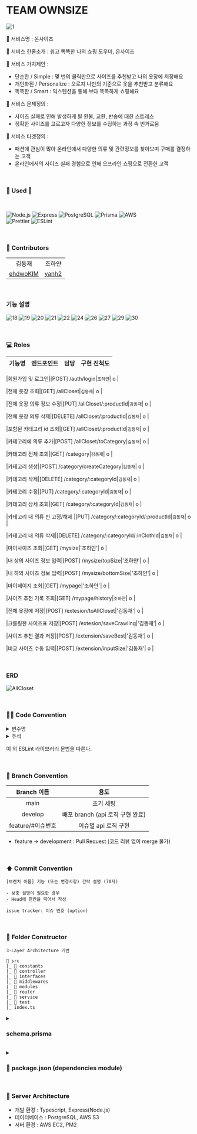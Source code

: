 # TEAM OWNSIZE
![1](https://user-images.githubusercontent.com/87058086/212251691-04f91c31-bdd2-40c0-bea2-32983c35986a.jpg)

🔔 서비스명 : 온사이즈

🔔 서비스 한줄소개 : 쉽고 똑똑한 나의 쇼핑 도우미, 온사이즈

🔔 서비스 가치제안 : 
- 단순한 / Simple : 몇 번의 클릭만으로 사이즈를 추천받고 나의 옷장에 저장해요
- 개인화된 / Personalize : 오로지 나만의 기준으로 옷을 추천받고 분류해요
- 똑똑한 / Smart : 익스텐션을 통해 보다 똑똑하게 쇼핑해요

🔔 서비스 문제정의 : 
- 사이즈 실패로 인해 발생하게 될 환불, 교환, 반송에 대한 스트레스
- 정확한 사이즈를 고르고자 다양한 정보를 수집하는 과정 속 번거로움

🔔 서비스 타겟정의 : 
- 패션에 관심이 많아 온라인에서 다양한 의류 및 관련정보를 찾아보며 구매를 결정하는 고객
- 온라인에서의 사이즈 실패 경험으로 인해 오프라인 쇼핑으로 전환한 고객

<br/>

### <strong> 🏃 Used 🏃 </strong>
<br>
<p>
<img alt="Node.js" src ="https://img.shields.io/badge/Node.js-339933.svg?&style=for-the-badge&logo=Node.js&logoColor=white"/>  
<img alt="Express" src ="https://img.shields.io/badge/Express-000000.svg?&style=for-the-badge&logo=Express&logoColor=white"/>
<img alt="PostgreSQL" src="https://img.shields.io/badge/PostgreSQL-4169E1.svg?style=for-the-badge&logo=postgresql&logoColor=white"/>
<img alt="Prisma" src="https://img.shields.io/badge/Prisma-2D3748.svg?style=for-the-badge&logo=Prisma&logoColor=white"/>
<img alt="AWS" src="https://img.shields.io/badge/AWS-%23FF9900.svg?style=for-the-badge&logo=amazon-aws&logoColor=white"/><br>
<img alt="Prettier" src="https://img.shields.io/badge/Prettier-F7B93E.svg?style=for-the-badge&logo=Prettier&logoColor=black"/>
<img alt="ESLint" src="https://img.shields.io/badge/ESLint-4B32C3.svg?style=for-the-badge&logo=ESLint&logoColor=white"/>
</p>

<br/>

### 👥 Contributors
|||
| :-----------------------------------: | :-----------------------------------------------: | 
|                김동재                 |                      조하얀                       |              
| [ ehdwoKIM ](https://github.com/ehdwoKIM) | [ yanh2 ](https://github.com/yanh2) |

<br/>

### 기능 설명

![18](https://user-images.githubusercontent.com/87058086/212251542-20700706-0fba-4136-8ee0-d6681d3af792.jpg)
![19](https://user-images.githubusercontent.com/87058086/212251546-83836007-ac36-4bd8-9b63-e51ee3f2dbf9.jpg)
![20](https://user-images.githubusercontent.com/87058086/212251550-557f5122-d548-4f49-9503-4643be625248.jpg)
![21](https://user-images.githubusercontent.com/87058086/212251551-281b002a-97ae-46dd-b034-58c6dd8a31d2.jpg)
![22](https://user-images.githubusercontent.com/87058086/212251552-9930de87-3a8e-4c31-9eab-7da7c64fd245.jpg)
![24](https://user-images.githubusercontent.com/87058086/212251554-542a53f5-a620-4c54-bc12-255426d296f7.jpg)
![26](https://user-images.githubusercontent.com/87058086/212251324-cbb37ad9-1ba1-4531-be1b-4e87d86204ad.jpg)
![27](https://user-images.githubusercontent.com/87058086/212251370-440775da-f4ae-48e4-9467-ec79a5ccd10b.jpg)
![29](https://user-images.githubusercontent.com/87058086/212251400-008115f9-ef46-4dc8-824e-182e85ccca3b.jpg)
![30](https://user-images.githubusercontent.com/87058086/212251429-f4099461-2968-41e2-b4ef-94a23f29c375.jpg)

<br/>

### 💻 Roles
|기능명|엔드포인트|담당|구현 진척도|
| :---: | :---: | :---: | :---: |

|회원가입 및 로그인|[POST] /auth/login|`조하얀`| o |

|전체 옷장 조회|[GET] /allCloset|`김동재`| o |

|전체 옷장 의류 정보 수정|[PUT] /allCloset/:productId|`김동재`| o |

|전체 옷장 의류 삭제|[DELETE] /allCloset/:productId|`김동재`| o |

|포함된 카테고리 id 조회|[GET] /allCloset/:productId|`김동재`| o |

|카테고리에 의류 추가|[POST] /allCloset/toCategory|`김동재`| o |

|카테고리 전체 조회|[GET] /category|`김동재`| o |

|카테고리 생성|[POST] /category/createCategory|`김동재`| o |

|카테고리 삭제|[DELETE] /category/:categoryId|`김동재`| o |

|카테고리 수정|[PUT] /category/:categoryId|`김동재`| o |

|카테고리 상세 조회|[GET] /category/:categoryId|`김동재`| o |

|카테고리 내 의류 핀 고정/해제 |[PUT] /category/:categoryId/:productId|`김동재`| o |

|카테고리 내 의류 삭제|[DELETE] /category/:categoryId/:inClothId|`김동재`| o |

|마이사이즈 조회|[GET] /mysize|'조하얀'| o |

|내 상의 사이즈 정보 입력|[POST] /mysize/topSize|'조하얀'| o |

|내 하의 사이즈 정보 입력|[POST] /mysize/bottomSize|'조하얀'| o |

|마이페이지 조회|[GET] /mypage|'조하얀`| o |

|사이즈 추천 기록 조회|[GET] /mypage/history|`조하얀`| o |

|전체 옷장에 저장|[POST] /extesion/toAllCloset|'김동재'| o |

|크롤링한 사이즈표 저장|[POST] /extesion/saveCrawling|'김동재'| o |

|사이즈 추천 결과 저장|[POST] /extension/saveBest|'김동재'| o |

|비교 사이즈 수동 입력|[POST] /extension/inputSize|'김동재'| o |



<br/>

### ERD
![AllCloset](https://user-images.githubusercontent.com/87058086/212349448-503ec70f-0141-41c7-b6b9-1704008fa6ed.png)




<br/>

### 🧑‍💻 Code Convention

<details>
<summary>변수명</summary>   
<div markdown="1">       

 1. Camel Case 사용
 2. 함수의 경우 동사+명사 사용 ( ex) getUser() )
 3. 약어는 되도록 사용하지 않음
 
</div>
</details>

<details>
<summary>주석</summary>   
<div markdown="1">       

 1. 한 줄 주석 사용 //
 2. 함수 주석
 ```
 /**
 * @route
 * @desc
 * @access
 **/
 getUser()
 ```
 
</div>
</details>

이 외 ESLint 라이브러리 문법을 따른다.

<br/>

### 🎋 Branch Convention
|Branch 이름|용도|
| :--: | :--: |
|main|초기 세팅|
|develop|배포 branch (api 로직 구현 완료)|
|feature/#이슈번호|이슈별 api 로직 구현|

- feature -> development : Pull Request (코드 리뷰 없이 merge 불가)

<br/>

### ⬆️ Commit Convention
```
[브랜치 이름] 기능 (또는 변경사항) 간략 설명 (70자)

- 보충 설명이 필요한 경우
- Head에 한칸을 띄어서 작성

issue tracker: 이슈 번호 (option)
```

<br/>

### 📂 Folder Constructor
```
3-Layer Architecture 기반

📁 src
|_ 📁 constants
|_ 📁 controller
|_ 📁 interfaces
|_ 📁 middlewares
|_ 📁 modules
|_ 📁 router
|_ 📁 service
|_ 📁 test
|_ index.ts
```
<details>
<summary> <h3> schema.prisma </h3></summary>   
<div markdown="1">   

```
generator client {
  provider = "prisma-client-js"
}

datasource db {
  provider = "postgresql"
  url      = env("DATABASE_URL")
}

model User {
  id            Int             @id(map: "user_pk") @unique(map: "user_id_uindex") @default(autoincrement())
  name          String?         @db.VarChar(10)
  email         String          @unique @db.VarChar(50)
  userImage     String?         @db.VarChar(500)
  token         String?         @db.VarChar(500)
  AllCloset     AllCloset[]
  AllSizeBottom AllSizeBottom[]
  AllSizeTop    AllSizeTop[]
  Category      Category[]
  Recommend     Recommend[]
}

model AllCloset {
  id                 Int                  @id(map: "Archive_pkey") @unique(map: "Archive_id_key") @default(autoincrement())
  userId             Int                  @default(autoincrement())
  image              String?              @db.VarChar(500)
  productName        String?              @db.VarChar(36)
  size               String?              @db.VarChar(10)
  memo               String?              @db.VarChar(50)
  isRecommend        Boolean?
  isPin              Boolean              @default(false)
  mallName           String?              @db.VarChar(50)
  productUrl         String?              @db.VarChar(500)
  faviconUrl         String?              @db.VarChar(500)
  createdAt          String?              @db.VarChar(20)
  User               User                 @relation(fields: [userId], references: [id], onDelete: NoAction, onUpdate: NoAction, map: "allcloset_user_id_fk")
  AllCloset_Category AllCloset_Category[]
}

model AllSizeBottom {
  id              Int      @id @unique @default(autoincrement())
  size            String?  @db.VarChar(10)
  bottomLength    Int?
  waist           Int?
  thigh           Int?
  rise            Int?
  hem             Int?
  isWidthOfBottom Boolean?
  isManual        Boolean?
  topOrBottom     Int?
  manualInputNum  Int?
  bottomItemId    Int?
  userId          Int      @default(autoincrement())
  User            User     @relation(fields: [userId], references: [id], onDelete: NoAction, onUpdate: NoAction, map: "allsizebottom_user_id_fk")
}

model AllSizeTop {
  id             Int      @id @unique @default(autoincrement())
  size           String?  @db.VarChar(10)
  topLength      Int?
  shoulder       Int?
  chest          Int?
  isWidthOfTop   Boolean?
  isManual       Boolean?
  topOrBottom    Int?
  manualInputNum Int?
  topItemId      Int?
  userId         Int      @default(autoincrement())
  User           User     @relation(fields: [userId], references: [id], onDelete: NoAction, onUpdate: NoAction, map: "allsizetop_user_id_fk")
}

model MySize {
  id              Int      @id @unique @default(autoincrement())
  userId          Int      @unique @default(autoincrement())
  topLength       Int?
  shoulder        Int?
  chest           Int?
  isWidthOfTop    Boolean?
  bottomLength    Int?
  waist           Int?
  thigh           Int?
  rise            Int?
  hem             Int?
  isWidthOfBottom Boolean?
}

model Category {
  id                 Int                  @id @unique @default(autoincrement())
  categoryName       String?              @db.VarChar(20)
  isPinCategory      Boolean?
  image              String[]             @db.VarChar
  userId             Int                  @default(autoincrement())
  AllCloset_Category AllCloset_Category[]
  User               User                 @relation(fields: [userId], references: [id], onDelete: NoAction, onUpdate: NoAction, map: "category_user_id_fk")
}

model AllCloset_Category {
  id         Int       @id @unique @default(autoincrement())
  productId  Int       @default(autoincrement())
  categoryId Int       @default(autoincrement())
  isInPin    Boolean?
  AllCloset  AllCloset @relation(fields: [productId], references: [id], onDelete: NoAction, onUpdate: NoAction, map: "allcloset_category_allcloset_id_fk")
  Category   Category  @relation(fields: [categoryId], references: [id], onDelete: NoAction, onUpdate: NoAction, map: "allcloset_category_category_id_fk")
}

model Recommend {
  id            Int     @id @unique @default(autoincrement())
  userId        Int     @default(autoincrement())
  url           String? @db.VarChar(200)
  recommendSize String? @db.VarChar(10)
  topItemId     Int?
  bottomItemId  Int?
  User          User    @relation(fields: [userId], references: [id], onDelete: NoAction, onUpdate: NoAction, map: "recommend_user_id_fk")
}

```
</div>
</details>

<br/>

<details>
<summary> <h3> 🔶 package.json (dependencies module)</h3></summary>   
<div markdown="1">   

```
{
  "name": "Server",
  "version": "1.0.0",
  "main": "index.js",
  "repository": "https://github.com/OWN-SIZE/Server.git",
  "author": "ehdwoKIM <kinbell19@gmail.com>",
  "license": "MIT",
  "scripts": {
    "dev": "nodemon",
    "build": "tsc && node dist",
    "db:pull": "npx prisma db pull",
    "db:push": "npx prisma db push",
    "generate": "npx prisma generate"
  },
  "dependencies": {
    "@prisma/client": "^4.6.1",
    "bcryptjs": "^2.4.3",
    "express": "^4.18.2",
    "express-validator": "^6.14.2",
    "prisma": "^4.6.1",
    "typescript": "^4.9.3"
  },
  "devDependencies": {
    "@types/bcryptjs": "^2.4.2",
    "@types/express": "^4.17.14",
    "@types/express-validator": "^3.0.0",
    "@types/node": "^18.11.9",
    "nodemon": "^2.0.20",
    "ts-node": "^10.9.1"
  }    
}
```
</div>
</details>
 
<br/>

### 📌 Server Architecture
- 개발 환경 : Typescript, Express(Node.js)
- 데이터베이스 : PostgreSQL, AWS S3
- 서버 환경 : AWS EC2, PM2
